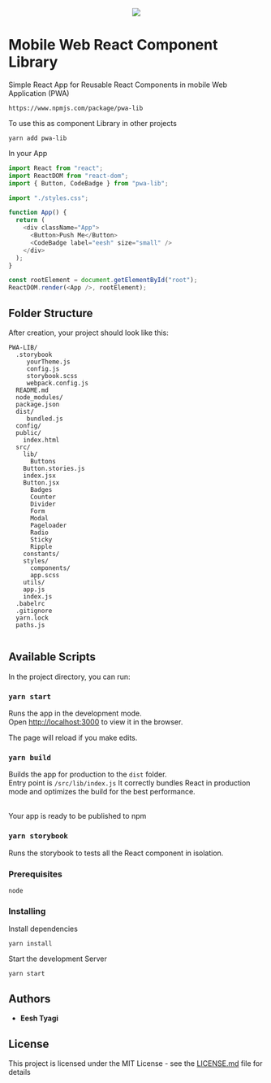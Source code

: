 <p align="center">
  <img src="https://res.cloudinary.com/cleartrip/image/upload/h_100/v1551791273/PWALibrary_dchini.png" >
</p>

# Mobile Web React Component Library

Simple React App for Reusable React Components in mobile Web Application (PWA)


```
https://www.npmjs.com/package/pwa-lib
```

To use this as component Library in other projects

```
yarn add pwa-lib
```

In your App

```javascript
import React from "react";
import ReactDOM from "react-dom";
import { Button, CodeBadge } from "pwa-lib";

import "./styles.css";

function App() {
  return (
    <div className="App">
      <Button>Push Me</Button>
      <CodeBadge label="eesh" size="small" />
    </div>
  );
}

const rootElement = document.getElementById("root");
ReactDOM.render(<App />, rootElement);

```

## Folder Structure

After creation, your project should look like this:

```
PWA-LIB/
  .storybook
     yourTheme.js
     config.js
     storybook.scss
     webpack.config.js
  README.md
  node_modules/
  package.json
  dist/
     bundled.js
  config/
  public/
    index.html
  src/
    lib/
      Buttons
	Button.stories.js
	index.jsx
	Button.jsx
      Badges
      Counter
      Divider
      Form
      Modal
      Pageloader
      Radio
      Sticky
      Ripple
    constants/
    styles/
      components/
      app.scss
    utils/
    app.js
    index.js
  .babelrc
  .gitignore
  yarn.lock
  paths.js


```

## Available Scripts

In the project directory, you can run:

### `yarn start`

Runs the app in the development mode.<br>
Open [http://localhost:3000](http://localhost:3000) to view it in the browser.

The page will reload if you make edits.<br>

### `yarn build`

Builds the app for production to the `dist` folder.<br>
Entry point is `/src/lib/index.js`
It correctly bundles React in production mode and optimizes the build for the best performance.

<br>
Your app is ready to be published to npm

### `yarn storybook`

Runs the storybook to tests all the React component in isolation.

### Prerequisites

```
node
```

### Installing

Install dependencies

```
yarn install
```

Start the development Server

```
yarn start
```

## Authors

- **Eesh Tyagi**

## License

This project is licensed under the MIT License - see the [LICENSE.md](LICENSE.md) file for details
